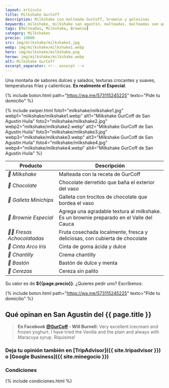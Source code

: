 ```yaml
---
layout: articulo
title: Milkshake GurCoff
description: Milkshake con malteada GurCoff, brownie y golosinas
keywords: milkshake, milkshake san agustin, malteadas, malteadas san agustin
tags: [Malteadas, Milkshake, Brownie]
category: Milkshakes
precio: 14000
src: img/milkshake/milkshake1.jpg
webp: img/milkshake/milkshake1.webp
hero: img/milkshake/milkshake.png
herow: img/milkshake/milkshake.webp
alt: Milkshake GurCoff
excerpt_separator: <!-- excerpt -->
---
```

Una montaña de sabores dulces y salados, texturas crocantes y suaves, temperaturas frías y calienticas. **Es realmente el Especial**.

<!-- excerpt -->

{% include boton.html path="https://wa.me/573115245225" texto="Pide tu domicilio" %}

{% include swiper.html foto1="milkshake/milkshake1.jpg" webp1="milkshake/milkshake1.webp" alt1="Milkshake GurCoff de San Agustín Huila" foto2="milkshake/milkshake2.jpg" webp2="milkshake/milkshake2.webp" alt2="Milkshake GurCoff de San Agustín Huila" foto3="milkshake/milkshake3.jpg" webp3="milkshake/milkshake3.webp" alt3="Milkshake GurCoff de San Agustín Huila" foto4="milkshake/milkshake4.jpg" webp4="milkshake/milkshake4.webp" alt4="Milkshake GurCoff de San Agustín Huila" %}

| Producto | Descripción |
| ----------- | ------ |
| *🥤 Milkshake* | Malteada con la receta de GurCoff |
| *🍫 Chocolate* | Chocolate derretido que baña el exterior del vaso |
| *🍪 Galleta Minichips* | Galleta con trocitos de chocolate que bordea el vaso |
| *🥮 Brownie Especial* | Agrega una agradable textura al milkshake. Es un brownie preparado en el Valle del Cauca |
| *🍓🍫 Fresas Achocolatadas* | Fruta cosechada localmente, fresca y deliciosas, con cubierta de chocolate |
| *🌈 Cinta Arco Iris* | Cinta de goma ácida y dulce |
| *🧁 Chantilly* | Crema chantilly |
| *🍭 Bastón* | Bastón de dulce y menta |
| *🍒 Cerezas* | Cereza sin palito |

Su valor es de **${{page.precio}}**. ¿Quieres pedir uno? Escríbenos:

{% include boton.html path="https://wa.me/573115245225" texto="Pide tu domicilio" %}

## Qué opinan en San Agustín del {{ page.title }}

> **En Facebook [@GurCoff]({{site.facebook}}) - Will Burnell:** Very excellent icecream and frozen yoghurt. I have tried the Vanilla and the plain and always with Maracuya syrup. Riquisima!

### Deja tu opinión también en [TripAdvisor]({{ site.tripadvisor }}) o [Google Business]({{ site.minegocio }})

### Condiciones

{% include condiciones.html %}
